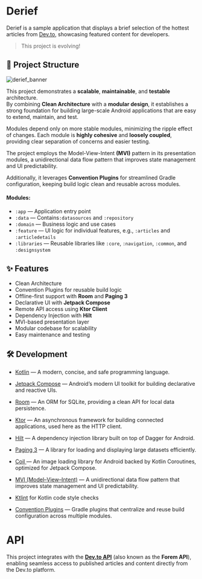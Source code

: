 
# Derief 
Derief is a sample application that displays a brief selection of the hottest articles from [Dev.to](https://dev.to),  showcasing featured content for developers. 

> This project is evolving!


## 🧱 Project Structure
![derief_banner](https://github.com/sham-h93/derief/blob/develop/media/banner.png)


This project demonstrates a **scalable**, **maintainable**, and **testable** architecture.  
By combining **Clean Architecture** with a **modular design**, it establishes a strong foundation for building large-scale Android applications that are easy to extend, maintain, and test.  

Modules depend only on more stable modules, minimizing the ripple effect of changes. Each module is **highly cohesive** and **loosely coupled**, providing clear separation of concerns and easier testing.  

The project employs the Model-View-Intent **(MVI)** pattern in its presentation modules, a unidirectional data flow pattern that improves state management and UI predictability.  

Additionally, it leverages **Convention Plugins** for streamlined Gradle configuration, keeping build logic clean and reusable across modules.


#### Modules:
- `:app` — Application entry point  
- `:data` —  Contains`:datasources` and `:repository`  
- `:domain` — Business logic and use cases  
- `:feature` — UI logic for individual features, e.g., `:articles` and `:articledetails`  
- `:libraries` — Reusable libraries like `:core`, `:navigation`, `:common`, and `:designsystem`  

## ✨ Features
- Clean Architecture  
- Convention Plugins for reusable build logic  
- Offline-first support with **Room** and **Paging 3**  
- Declarative UI with **Jetpack Compose**  
- Remote API access using **Ktor Client**  
- Dependency Injection with **Hilt**  
- MVI-based presentation layer  
- Modular codebase for scalability  
- Easy maintenance and testing  


## 🛠️ Development

- [Kotlin](https://kotlinlang.org/) — A modern, concise, and safe programming language.
- [Jetpack Compose](https://developer.android.com/jetpack/compose) — Android’s modern UI toolkit for building declarative and reactive UIs.  
- [Room](https://developer.android.com/training/data-storage/room) — An ORM for SQLite, providing a clean API for local data persistence.  
- [Ktor](https://ktor.io/) — An asynchronous framework for building connected applications, used here as the HTTP client.  
- [Hilt](https://developer.android.com/training/dependency-injection/hilt-android) — A dependency injection library built on top of Dagger for Android.  
- [Paging 3](https://developer.android.com/topic/libraries/architecture/paging/v3-overview) — A library for loading and displaying large datasets efficiently.  
- [Coil ](https://coil-kt.github.io/coil/compose/) — An image loading library for Android backed by Kotlin Coroutines, optimized for Jetpack Compose.  

- [MVI (Model–View–Intent)]() — A unidirectional data flow pattern that improves state management and UI predictability.  
-  [Ktlint](https://github.com/JLLeitschuh/ktlint-gradle) for Kotlin code style checks
- [Convention Plugins](https://docs.gradle.org/current/userguide/sharing_build_logic_between_subprojects.html) — Gradle plugins that centralize and reuse build configuration across multiple modules.  



# API
This project integrates with the **[Dev.to API](https://developers.forem.com/api)** (also known as the **Forem API**), enabling seamless access to published articles and content directly from the Dev.to platform.
